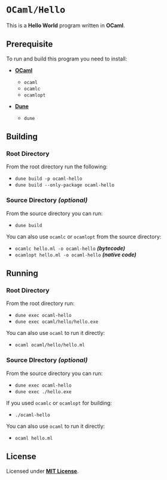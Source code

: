 # `OCaml/Hello`

This is a **Hello World** program written in **OCaml**.

## Prerequisite

To run and build this program you need to install:

* [**OCaml**](https://ocaml.org/install)
  * `ocaml`
  * `ocamlc`
  * `ocamlopt`

* [**Dune**](https://dune.readthedocs.io/en/latest/quick-start.html)
  * `dune`

## Building

### Root Directory

From the root directory run the following:

* `dune build -p ocaml-hello`
* `dune build --only-package ocaml-hello`

### Source Directory _(optional)_

From the source directory you can run:

* `dune build`

You can also use `ocamlc` or `ocamlopt` from the source directory:

* `ocamlc hello.ml -o ocaml-hello` _**(bytecode)**_
* `ocamlopt hello.ml -o ocaml-hello` _**(native code)**_

## Running

### Root Directory

From the root directory run:

* `dune exec ocaml-hello`
* `dune exec ocaml/hello/hello.exe`

You can also use `ocaml` to run it directly:

* `ocaml ocaml/hello/hello.ml`

### Source DIrectory _(optional)_

From the source directory you can run:

* `dune exec ocaml-hello`
* `dune exec ./hello.exe`

If you used `ocamlc` or `ocamlopt` for building:

* `./ocaml-hello`

You can also use `ocaml` to run it directly:

* `ocaml hello.ml`

## License

Licensed under [**MIT License**](https://github.com/altersabeh/codes/blob/main/LICENSE).
